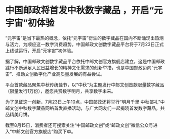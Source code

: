 # 中国邮政将首发中秋数字藏品 ，开启“元宇宙”初体验


“元宇宙”是当下最热的概念，依托“元宇宙”衍生的数字藏品在国内不断涌现出热潮与活力。为顺应这一数字消费趋势，中国邮政文创数字藏品平台将于7月23日正式上线试运行，开启“元宇宙”初体验。

据了解，中国邮政文创数字藏品平台依托中邮文创官方旗舰店建立，这是中国邮政践行不断满足人民日益增长的精神文化需求的创新举措，也是中国邮政迈向“元宇宙”、推动文创数字化产业高质量发展的有益尝试。

平台首款藏品聚焦中秋传统佳节，以“中秋”为主题发行中邮文创首款限量数字藏品（限量发行1万份），邀您共赏数字明月，共享数字未来。

为了见证这一创新，7月23日上午10点，中国邮政还将举行“明月千里 中秋邮礼”中邮文创中秋数字藏品网络首发直播活动，与广大网友们一起揭晓首发数字藏品，共品精美月饼。

截至8月15日，消费者还可搜索关注“中国邮政文创”或“邮政文创”微信公众号进入“中邮文创官方旗舰店”购买下单。
